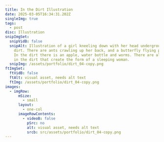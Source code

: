 ```yaml
---
title: In the Dirt Illustration
date: 2025-03-05T16:34:31.202Z
singleImg: true
tags:
  - post
disc: Illustration
snipImgSet:
  snipVidB: false
  snipAlt: Illustration of a girl kneeling down with her head underground in the
    dirt. There are ants crawling up her back, and a butterfly flying past her.
    In the dirt there is an apple, water bottle and worms. There are also roots
    in the dirt that create the form of a sleeping woman.
  snipImg: /assets/portfolio/dirt_04-copy.png
ftImgSet:
  ftVidB: false
  ftAlt: visual asset, needs alt text
  ftImg: /assets/portfolio/dirt_04-copy.png
images:
  - imgRow:
      mSize:
        - small
      layout:
        - one-col
      imageRowContents:
        - videoB: false
          pSrc: no
          alt: visual asset, needs alt text
          srcb: src/assets/portfolio/dirt_04-copy.png
---
```

